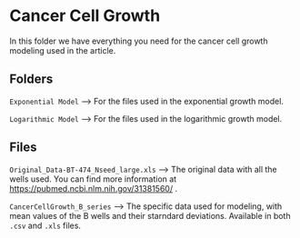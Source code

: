 # Cancer Cell Growth

In this folder we have everything you need for the cancer cell growth modeling used in the article.


## Folders

`Exponential Model` --> For the files used in the exponential growth model.

`Logarithmic Model` --> For the files used in the logarithmic growth model.

## Files

`Original_Data-BT-474_Nseed_large.xls` --> The original data with all the wells used. You can find more information at https://pubmed.ncbi.nlm.nih.gov/31381560/ .

`CancerCellGrowth_B_series` --> The specific data used for modeling, with mean values of the B wells and their starndard deviations. Available in both `.csv` and `.xls` files.
